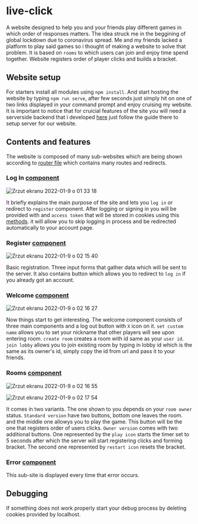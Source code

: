 # live-click
A website designed to help you and your friends play different games in which order of responses matters. The idea struck me in the beggining of global lockdown due to coronavirus spread. Me and my friends lacked a platform to play said games so i thought of making a website to solve that problem. It is based on ```rooms``` to which users can join and enjoy time spend together. Website registers order of player clicks and builds a bracket.

## Website setup
For starters install all modules using ```npm install```. And start hosting the website by typing ```npm run serve```, after few seconds just simply hit on one of two links displayed in your command prompt and enjoy cruising my website. It is important to notice that for cruicial features of the site you will need a serverside backend that i developed [here](https://github.com/krzysiou/live-click-api) just follow the guide there to setup server for our website.

## Contents and features
The website is composed of many sub-websites which are being shown according to [router file](./src/router/index.js) which contains many routes and redirects.

### Log In [component](./src/components/LogIn.vue)

![Zrzut ekranu 2022-01-9 o 01 33 18](https://user-images.githubusercontent.com/60892747/148664750-9a655715-404c-43e9-867d-b521e7fd7942.png)

It briefly explains the main purpose of the site and lets you ```log in``` or redirect to ```register``` component. After logging or signing in you will be provided with and ```access token``` that will be stored in cookies using this [methods](./src/utils/cookies.js). it will allow you to skip logging in process and be redirected automatically to your account page.

### Register [component](./src/components/Register.vue)

![Zrzut ekranu 2022-01-9 o 02 15 40](https://user-images.githubusercontent.com/60892747/148665495-fb46d01a-4941-46ca-9860-3fea4214e9a9.png)

Basic registration. Three input forms that gather data which will be sent to the server. It also contains button which allows you to redirect to ```log in``` if you already got an account.

### Welcome [component](./src/components/Welcome.vue)

![Zrzut ekranu 2022-01-9 o 02 16 27](https://user-images.githubusercontent.com/60892747/148665498-830eb1e4-58fd-44ea-9658-7ac331b8e7b0.png)

Now things start to get interesting. The welcome component consists of three main components and a log out button with ```X``` icon on it. ```set custom name``` allows you to set your nickname that other players will see upon entering room. ```create room``` creates a room with id same as your ```user id```. ```join lobby``` allows you to join existing room by typing in lobby id which is the same as its owner's id, simply copy the id from url and pass it to your friends.

### Rooms [component](./src/components/Rooms.vue)

![Zrzut ekranu 2022-01-9 o 02 16 55](https://user-images.githubusercontent.com/60892747/148665503-1ccae5d6-c6dd-4cff-a2c0-8fbb6c9ff6bb.png)

![Zrzut ekranu 2022-01-9 o 02 17 54](https://user-images.githubusercontent.com/60892747/148665505-b3c8e6b8-4ff1-4294-92e8-1b0edab2483c.png)

It comes in two variants. The one shown to you depends on your ```room owner``` status. ```Standard version``` have two buttons, bottom one leaves the room. and the middle one allowys you to play the game. This button will be the one that registers order of users clicks. ```Owner version``` comes with two additional buttons. One represented by the ```play icon``` starts the timer set to 5 seconds after which the server will start registering clicks and forming bracket. The second one represented by ```restart icon``` resets the bracket.

### Error [component](./src/components/Error.vue)

This sub-site is displayed every time that error occurs.

## Debugging

If something does not work properly start your debug process by deleting cookies provided by localhost.
